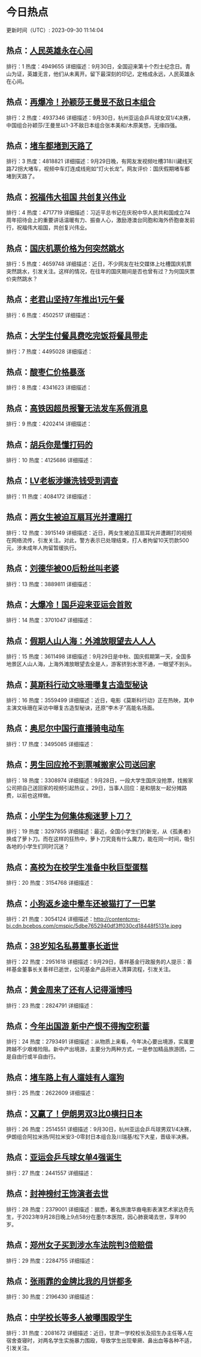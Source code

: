 # 今日热点

更新时间（UTC）: 2023-09-30 11:14:04

## 热点：[人民英雄永在心间](https://cn.bing.com/search?q=人民英雄永在心间)
排行：1
热度：4949655
详细描述：9月30日，全国迎来第十个烈士纪念日。青山为证，英雄无言，他们从未离开。留下最深刻的印记，定格成永远，人民英雄永在心间。

## 热点：[再爆冷！孙颖莎王曼昱不敌日本组合](https://cn.bing.com/search?q=再爆冷！孙颖莎王曼昱不敌日本组合)
排行：2
热度：4937346
详细描述：9月30日，杭州亚运会乒乓球女双1/4决赛，中国组合孙颖莎/王曼昱以1-3不敌日本组合张本美和/木原美悠，无缘四强。

## 热点：[堵车都堵到天路了](https://cn.bing.com/search?q=堵车都堵到天路了)
排行：3
热度：4818821
详细描述：9月29日晚，有网友发视频吐槽318川藏线天路72拐大堵车，视频中车灯连成线宛如“灯火长龙”。网友评价：国庆假期堵车都堵到天路了。

## 热点：[祝福伟大祖国 共创复兴伟业](https://cn.bing.com/search?q=祝福伟大祖国共创复兴伟业)
排行：4
热度：4717719
详细描述：习近平总书记在庆祝中华人民共和国成立74周年招待会上的重要讲话温暖有力、振奋人心，激励港澳台同胞和海外侨胞奋发前行，祝福伟大祖国，共创复兴伟业。

## 热点：[国庆机票价格为何突然跳水](https://cn.bing.com/search?q=国庆机票价格为何突然跳水)
排行：5
热度：4659748
详细描述：近日，不少网友在社交媒体上吐槽国庆机票突然跳水，引发关注。这样的情况，在往年的国庆期间是否也曾有过？为何国庆票价突然跳水？

## 热点：[老君山坚持7年推出1元午餐](https://cn.bing.com/search?q=老君山坚持7年推出1元午餐)
排行：6
热度：4502517
详细描述：

## 热点：[大学生付餐具费吃完饭将餐具带走](https://cn.bing.com/search?q=大学生付餐具费吃完饭将餐具带走)
排行：7
热度：4495028
详细描述：

## 热点：[酸枣仁价格暴涨](https://cn.bing.com/search?q=酸枣仁价格暴涨)
排行：8
热度：4341623
详细描述：

## 热点：[高铁因超员报警无法发车系假消息](https://cn.bing.com/search?q=高铁因超员报警无法发车系假消息)
排行：9
热度：4202414
详细描述：

## 热点：[胡兵你是懂打码的](https://cn.bing.com/search?q=胡兵你是懂打码的)
排行：10
热度：4125686
详细描述：

## 热点：[LV老板涉嫌洗钱受到调查](https://cn.bing.com/search?q=LV老板涉嫌洗钱受到调查)
排行：11
热度：4084172
详细描述：

## 热点：[两女生被迫互扇耳光并遭踢打](https://cn.bing.com/search?q=两女生被迫互扇耳光并遭踢打)
排行：12
热度：3915149
详细描述：近日，两女生被迫互扇耳光并遭踢打的视频在网络流传，引发关注。对此，警方表示已处理结束，打人者拘留10天罚款500元，涉未成年人拘留暂缓执行。

## 热点：[刘德华被00后粉丝叫老婆](https://cn.bing.com/search?q=刘德华被00后粉丝叫老婆)
排行：13
热度：3889811
详细描述：

## 热点：[大爆冷！国乒迎来亚运会首败](https://cn.bing.com/search?q=大爆冷！国乒迎来亚运会首败)
排行：14
热度：3701047
详细描述：

## 热点：[假期人山人海：外滩放眼望去人人人](https://cn.bing.com/search?q=假期人山人海：外滩放眼望去人人人)
排行：15
热度：3611498
详细描述：9月29日是中秋、国庆假期第一天，全国多地景区人山人海，上海外滩放眼望去全是人，游客挤到水泄不通，一眼望不到头。

## 热点：[莫斯科行动文咏珊曝复古造型秘诀](https://cn.bing.com/search?q=莫斯科行动文咏珊曝复古造型秘诀)
排行：16
热度：3559499
详细描述：近日，电影《莫斯科行动》正在热映，其中主演文咏珊在采访中曝复古造型秘诀，还原“李木子”高能名场面。

## 热点：[奥尼尔中国行直播骑电动车](https://cn.bing.com/search?q=奥尼尔中国行直播骑电动车)
排行：17
热度：3495085
详细描述：

## 热点：[男生回应抢不到票喊搬家公司送回家](https://cn.bing.com/search?q=男生回应抢不到票喊搬家公司送回家)
排行：18
热度：3308974
详细描述：9月28日，一段大学生国庆没抢票，找搬家公司把自己送回家的视频引起热议 。29日，当事人回应：是和朋友一起分摊路费，以前也这样做。

## 热点：[小学生为何集体痴迷萝卜刀？](https://cn.bing.com/search?q=小学生为何集体痴迷萝卜刀？)
排行：19
热度：3297855
详细描述：最近，全国小学生们的新宠，从《孤勇者》换成了萝卜刀。而在这样的狂热中，萝卜刀究竟有什么魔力，能在同一时间，吸引各地的小学生们同时沉迷？

## 热点：[高校为在校学生准备中秋巨型蛋糕](https://cn.bing.com/search?q=高校为在校学生准备中秋巨型蛋糕)
排行：20
热度：3154768
详细描述：

## 热点：[小狗返乡途中晕车还被猫打了一巴掌](https://cn.bing.com/search?q=小狗返乡途中晕车还被猫打了一巴掌)
排行：21
热度：3054124
详细描述：http://contentcms-bj.cdn.bcebos.com/cmspic/5dbe7652940df3ff030cd18448f5131e.jpeg

## 热点：[38岁知名私募董事长逝世](https://cn.bing.com/search?q=38岁知名私募董事长逝世)
排行：22
热度：2951618
详细描述：9月29日，善祥基金行政服务的人提示：善祥基金董事长关善祥已逝世，公司基金产品将进入清算流程，引发关注。

## 热点：[黄金周来了还有人记得淄博吗](https://cn.bing.com/search?q=黄金周来了还有人记得淄博吗)
排行：23
热度：2824791
详细描述：

## 热点：[今年出国游 新中产恨不得掏空积蓄](https://cn.bing.com/search?q=今年出国游新中产恨不得掏空积蓄)
排行：24
热度：2793491
详细描述：从物质上来看，今年决心要出境游，实属要跨越不少艰难险阻。新中产出境游，主要分为两种方式，一是参加精品旅游团，二是自由行或半自由行。

## 热点：[堵车路上有人遛娃有人遛狗](https://cn.bing.com/search?q=堵车路上有人遛娃有人遛狗)
排行：25
热度：2622609
详细描述：

## 热点：[又赢了！伊朗男双3比0横扫日本](https://cn.bing.com/search?q=又赢了！伊朗男双3比0横扫日本)
排行：26
热度：2514551
详细描述：9月30日，杭州亚运会乒乓球男双1/4决赛，伊朗组合阿拉米扬/阿拉米安3-0零封日本组合及川瑞基/松下大星，晋级半决赛。

## 热点：[亚运会乒乓球女单4强诞生](https://cn.bing.com/search?q=亚运会乒乓球女单4强诞生)
排行：27
热度：2441557
详细描述：

## 热点：[封神榜纣王饰演者去世](https://cn.bing.com/search?q=封神榜纣王饰演者去世)
排行：28
热度：2379001
详细描述：据悉，著名旅澳华裔电影表演艺术家达奇先生，于2023年9月28日晚上9点58分在墨尔本医院，因心肺衰竭去世，享年90岁。

## 热点：[郑州女子买到涉水车法院判3倍赔偿](https://cn.bing.com/search?q=郑州女子买到涉水车法院判3倍赔偿)
排行：29
热度：2284755
详细描述：

## 热点：[张雨霏的金牌比我的月饼都多](https://cn.bing.com/search?q=张雨霏的金牌比我的月饼都多)
排行：30
热度：2196430
详细描述：

## 热点：[中学校长等多人被曝围殴学生](https://cn.bing.com/search?q=中学校长等多人被曝围殴学生)
排行：31
热度：2081672
详细描述：近日，甘肃一学校校长及招生办主任等人在宿舍查寝时，对两名学生实施暴力围殴，导致学生出现晕厥、鼻出血等各种不适，引发关注。


